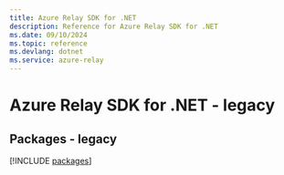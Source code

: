 ```yaml
---
title: Azure Relay SDK for .NET
description: Reference for Azure Relay SDK for .NET
ms.date: 09/10/2024
ms.topic: reference
ms.devlang: dotnet
ms.service: azure-relay
---
```

# Azure Relay SDK for .NET - legacy
## Packages - legacy
[!INCLUDE [packages](relay-index.md)]